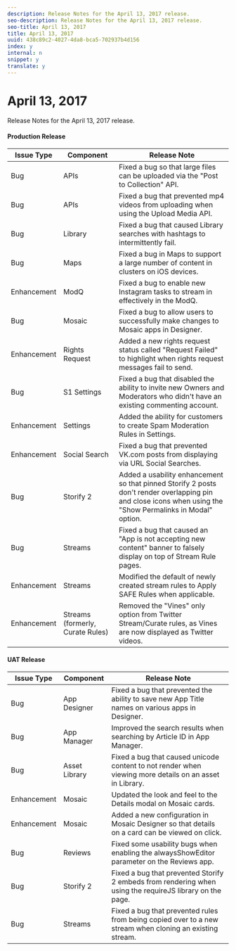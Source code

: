 ```yaml
---
description: Release Notes for the April 13, 2017 release.
seo-description: Release Notes for the April 13, 2017 release.
seo-title: April 13, 2017
title: April 13, 2017
uuid: 438c89c2-4027-4da8-bca5-702937b4d156
index: y
internal: n
snippet: y
translate: y
---
```


# April 13, 2017

Release Notes for the April 13, 2017 release.

#### Production Release
| **Issue Type** |**Component** |**Release Note** |
|---|---|---|
|  Bug | APIs | Fixed a bug so that large files can be uploaded via the "Post to Collection" API. |
|  Bug | APIs | Fixed a bug that prevented mp4 videos from uploading when using the Upload Media API. |
|  Bug | Library | Fixed a bug that caused Library searches with hashtags to intermittently fail. |
|  Bug | Maps | Fixed a bug in Maps to support a large number of content in clusters on iOS devices. |
|  Enhancement | ModQ | Fixed a bug to enable new Instagram tasks to stream in effectively in the ModQ. |
|  Bug | Mosaic | Fixed a bug to allow users to successfully make changes to Mosaic apps in Designer. |
|  Enhancement | Rights Request | Added a new rights request status called "Request Failed" to highlight when rights request messages fail to send. |
|  Bug | S1 Settings | Fixed a bug that disabled the ability to invite new Owners and Moderators who didn't have an existing commenting account. |
|  Enhancement | Settings | Added the ability for customers to create Spam Moderation Rules in Settings. |
|  Enhancement | Social Search | Fixed a bug that prevented VK.com posts from displaying via URL Social Searches. |
|  Bug | Storify 2 | Added a usability enhancement so that pinned Storify 2 posts don't render overlapping pin and close icons when using the "Show Permalinks in Modal" option. |
|  Bug | Streams | Fixed a bug that caused an "App is not accepting new content" banner to falsely display on top of Stream Rule pages. |
|  Enhancement | Streams | Modified the default of newly created stream rules to Apply SAFE Rules when applicable. |
|  Enhancement | Streams (formerly, Curate Rules) | Removed the "Vines" only option from Twitter Stream/Curate rules, as Vines are now displayed as Twitter videos. |

#### UAT Release
| **Issue Type** |**Component** |**Release Note** |
|---|---|---|
|  Bug | App Designer | Fixed a bug that prevented the ability to save new App Title names on various apps in Designer. |
|  Bug | App Manager | Improved the search results when searching by Article ID in App Manager. |
|  Bug | Asset Library | Fixed a bug that caused unicode content to not render when viewing more details on an asset in Library. |
|  Enhancement | Mosaic | Updated the look and feel to the Details modal on Mosaic cards. |
|  Enhancement | Mosaic | Added a new configuration in Mosaic Designer so that details on a card can be viewed on click. |
|  Bug | Reviews | Fixed some usability bugs when enabling the alwaysShowEditor parameter on the Reviews app. |
|  Bug | Storify 2 | Fixed a bug that prevented Storify 2 embeds from rendering when using the requireJS library on the page. |
|  Bug | Streams | Fixed a bug that prevented rules from being copied over to a new stream when cloning an existing stream. |

